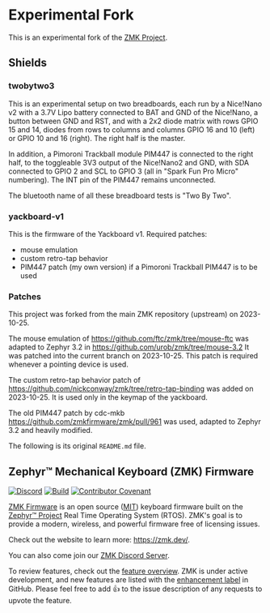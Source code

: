 # Experimental Fork

This is an experimental fork of the [ZMK Project](https://www.github.com/zmkfirmware/zmk).

## Shields

### twobytwo3

This is an experimental setup on two breadboards, each run by a Nice!Nano v2 with a 3.7V Lipo battery connected to BAT
and GND of the Nice!Nano, a button between GND and RST, and with a 2x2 diode matrix with rows GPIO 15 and 14, diodes
from rows to columns and columns GPIO 16 and 10 (left) or GPIO 10 and 16 (right). The right half is the master.

In addition, a Pimoroni Trackball module PIM447 is connected to the right half, to the toggleable 3V3 output of the
Nice!Nano2 and GND, with SDA connected to GPIO 2 and SCL to GPIO 3 (all in "Spark Fun Pro Micro" numbering). The INT pin
of the PIM447 remains unconnected.

The bluetooth name of all these breadboard tests is "Two By Two".

### yackboard-v1

This is the firmware of the Yackboard v1. Required patches:

- mouse emulation
- custom retro-tap behavior
- PIM447 patch (my own version) if a Pimoroni Trackball PIM447 is to be used

### Patches

This project was forked from the main ZMK repository (upstream) on 2023-10-25.

The mouse emulation of https://github.com/ftc/zmk/tree/mouse-ftc was adapted to Zephyr 3.2 in https://github.com/urob/zmk/tree/mouse-3.2
It was patched into the current branch on 2023-10-25. This patch is required whenever a pointing device is used.

The custom retro-tap behavior patch of https://github.com/nickconway/zmk/tree/retro-tap-binding was added on
2023-10-25. It is used only in the keymap of the yackboard.

The old PIM447 patch by cdc-mkb https://github.com/zmkfirmware/zmk/pull/961 was used, adapted to Zephyr 3.2 and heavily modified.

The following is its original `README.md` file.

## Zephyr™ Mechanical Keyboard (ZMK) Firmware

[![Discord](https://img.shields.io/discord/719497620560543766)](https://zmk.dev/community/discord/invite)
[![Build](https://github.com/zmkfirmware/zmk/workflows/Build/badge.svg)](https://github.com/zmkfirmware/zmk/actions)
[![Contributor Covenant](https://img.shields.io/badge/Contributor%20Covenant-v2.0%20adopted-ff69b4.svg)](CODE_OF_CONDUCT.md)

[ZMK Firmware](https://zmk.dev/) is an open source ([MIT](LICENSE)) keyboard firmware built on the [Zephyr™ Project](https://www.zephyrproject.org/) Real Time Operating System (RTOS). ZMK's goal is to provide a modern, wireless, and powerful firmware free of licensing issues.

Check out the website to learn more: https://zmk.dev/.

You can also come join our [ZMK Discord Server](https://zmk.dev/community/discord/invite).

To review features, check out the [feature overview](https://zmk.dev/docs/). ZMK is under active development, and new features are listed with the [enhancement label](https://github.com/zmkfirmware/zmk/issues?q=is%3Aissue+is%3Aopen+label%3Aenhancement) in GitHub. Please feel free to add 👍 to the issue description of any requests to upvote the feature.
